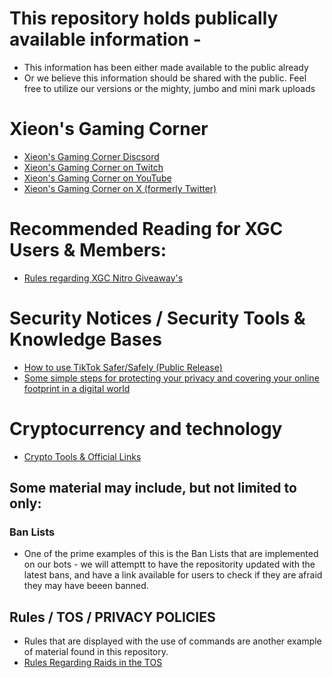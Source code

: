 # This repository holds publically available information -
* This information has been either made available to the public already 
* Or we believe this information should be shared with the public. Feel free to utilize our versions or the mighty, jumbo and mini mark uploads
  
# Xieon's Gaming Corner 
* [Xieon's Gaming Corner Discsord](http://discord.gg/xieon)
* [Xieon's Gaming Corner on Twitch](http://twitch.xieon.xyz)
* [Xieon's Gaming Corner on YouTube](http://yt.xieon.xyz)
* [Xieon's Gaming Corner on X (formerly Twitter)](https://twitter.com/XieonGaming)

# Recommended Reading for XGC Users & Members: 
* [Rules regarding XGC Nitro Giveaway's](https://github.com/Xieons-Gaming-Corner/public/blob/main/Community%20Rules/NitroGiveawayRules.md)

# Security Notices / Security Tools & Knowledge Bases 
* [How to use TikTok Safer/Safely (Public Release)](https://github.com/Xieons-Gaming-Corner/public/blob/main/tiktok/readme.md)
* [Some simple steps for protecting your privacy and covering your online footprint in a digital world](https://github.com/Xieons-Gaming-Corner/public/blob/main/safety_tools/internet_security.md) 
# Cryptocurrency and technology 
* [Crypto Tools & Official Links](https://github.com/Xieons-Gaming-Corner/public/blob/main/cryptotools.md)

## Some material may include, but not limited to only: 
### Ban Lists   
- One of the prime examples of this is the Ban Lists that are implemented on our bots - we will attemptt to have the repositority updated with the latest bans, and have a link available for users to check if they are afraid they may have beeen banned. 

## Rules / TOS / PRIVACY POLICIES
- Rules that are displayed with the use of commands are another example of material found in this repository. 
- [Rules Regarding Raids in the TOS](https://github.com/Xieons-Gaming-Corner/TOS/blob/main/README.md)
